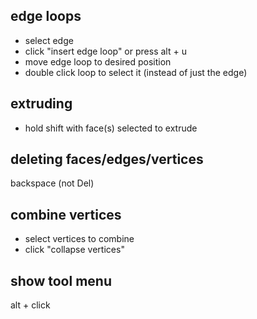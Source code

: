 ## edge loops
- select edge
- click "insert edge loop" or press alt + u
- move edge loop to desired position
- double click loop to select it (instead of just the edge)

## extruding
- hold shift with face(s) selected to extrude

## deleting faces/edges/vertices
backspace (not Del)

## combine vertices
- select vertices to combine
- click "collapse vertices"

## show tool menu
alt + click
